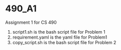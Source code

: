# 490_A1
Assignment 1 for CS 490
1. script1.sh is the bash script file for Problem 1
2. requirement.yaml is the yaml file for Problem1
3. copy_script.sh is the bash script file for Problem 2

